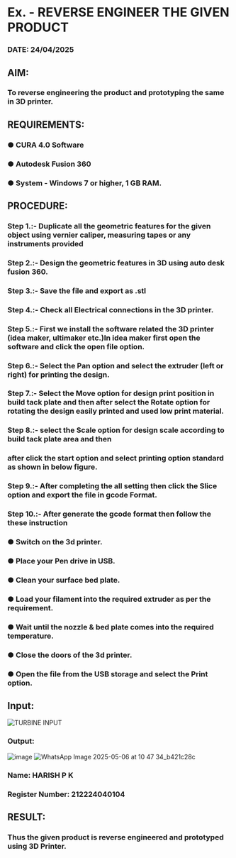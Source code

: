 # Ex.   - REVERSE ENGINEER THE GIVEN PRODUCT

### DATE: 24/04/2025

## AIM: 
### To reverse engineering the product and prototyping the same in 3D printer.

## REQUIREMENTS:
### ●	CURA 4.0 Software
### ●	 Autodesk Fusion 360
### ●	 System - Windows 7 or higher, 1 GB RAM.

## PROCEDURE:
### Step 1.:- Duplicate all the geometric features for the given object using vernier caliper, measuring tapes or any instruments provided
### Step 2.:- Design the geometric features in 3D using auto desk fusion 360.
### Step 3.:- Save the file and export as .stl
### Step 4.:- Check all Electrical connections in the 3D printer.
### Step 5.:- First we install the software related the 3D printer (idea maker, ultimaker etc.)In idea maker first open the software and click the open file option.
### Step 6.:- Select the Pan option and select the extruder (left or right) for printing the design.
### Step 7.:- Select the Move option for design print position in build tack plate and then after select the Rotate option for rotating the design easily printed and used low print material.
### Step 8.:- select the Scale option for design scale according to build tack plate area and then
### after click the start option and select printing option standard as shown in below figure.
### Step 9.:- After completing the all setting then click the Slice option and export the file in gcode Format.
### Step 10.:- After generate the gcode format then follow the these instruction 
  ###   ●	Switch on the 3d printer.
  ###   ●	Place your Pen drive in USB.
  ###   ●	Clean your surface bed plate.
  ###   ●	Load your filament into the required extruder as per the requirement.
  ###   ●	Wait until the nozzle & bed plate comes into the required temperature.
  ###   ●	Close the doors of the 3d printer.
  ###   ●	Open the file from the USB storage and select the Print option.

## Input:
![TURBINE INPUT](https://github.com/user-attachments/assets/d1dddec9-74b0-4ceb-b3c2-83db1b4cb85f)

### Output:
![image](https://github.com/user-attachments/assets/06751b88-1ab5-4c04-a9e5-fe1a94d4910c)
![WhatsApp Image 2025-05-06 at 10 47 34_b421c28c](https://github.com/user-attachments/assets/619e7511-0a05-4d05-9a8b-523c6f9ff562)


### Name: HARISH P K
### Register Number: 212224040104

## RESULT:
###   Thus the given product is reverse engineered and prototyped using 3D Printer.
